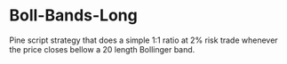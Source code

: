 # Boll-Bands-Long
Pine script strategy that does a simple 1:1 ratio at  2% risk trade whenever the price closes bellow a 20 length Bollinger band.
